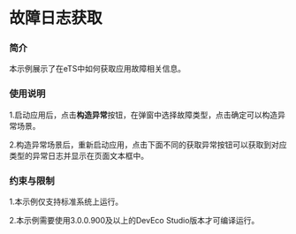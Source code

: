 # 故障日志获取

### 简介

本示例展示了在eTS中如何获取应用故障相关信息。

### 使用说明

1.启动应用后，点击**构造异常**按钮，在弹窗中选择故障类型，点击确定可以构造异常场景。

2.构造异常场景后，重新启动应用，点击下面不同的获取异常按钮可以获取到对应类型的异常日志并显示在页面文本框中。

### 约束与限制

1.本示例仅支持标准系统上运行。

2.本示例需要使用3.0.0.900及以上的DevEco Studio版本才可编译运行。

